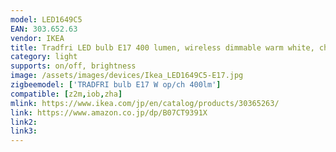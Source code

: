 ```yaml
---
model: LED1649C5
EAN: 303.652.63
vendor: IKEA
title: Tradfri LED bulb E17 400 lumen, wireless dimmable warm white, chandelier opal
category: light
supports: on/off, brightness
image: /assets/images/devices/Ikea_LED1649C5-E17.jpg
zigbeemodel: ['TRADFRI bulb E17 W op/ch 400lm']
compatible: [z2m,iob,zha]
mlink: https://www.ikea.com/jp/en/catalog/products/30365263/
link: https://www.amazon.co.jp/dp/B07CT9391X
link2: 
link3: 
---
```


